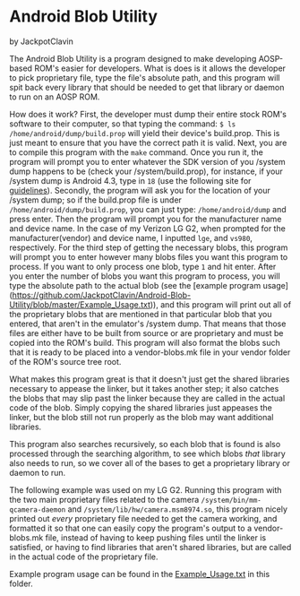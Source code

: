 Android Blob Utility
=============================
by JackpotClavin

The Android Blob Utility is a program designed to make developing AOSP-based
ROM's easier for developers. What is does is it allows the developer to pick
proprietary file, type the file's absolute path, and this program will spit
back every library that should be needed to get that library or daemon
to run on an AOSP ROM.

How does it work? First, the developer must dump their entire stock ROM's
software to their computer, so that typing the command:
`$ ls /home/android/dump/build.prop` will yield their device's build.prop.
This is just meant to ensure that you have the correct path it is valid.
Next, you are to compile this program with the `make` command. Once you run it,
the program will prompt you to enter whatever the SDK version of you /system
dump happens to be (check your /system/build.prop), for instance, if your
/system dump is Android 4.3, type in `18` (use the following site for
[guidelines](https://developer.android.com/guide/topics/manifest/uses-sdk-element.html#ApiLevels)).
Secondly, the program will ask you for the location of your /system dump; so if
the build.prop file is under `/home/android/dump/build.prop`, you can just type:
`/home/android/dump` and press enter. Then the program will prompt you for the
manufacturer name and device name. In the case of my Verizon LG G2, when
prompted for the manufacturer(vendor) and device name, I inputted `lge`, and
`vs980`, respectively. For the third step of getting the necessary blobs,
this program will prompt you to enter however many blobs files you want this
program to process. If you want to only process one blob, type `1` and hit
enter. After you enter the number of blobs you want this program to process, you
will type the absolute path to the actual blob (see the [example program usage]
(https://github.com/JackpotClavin/Android-Blob-Utility/blob/master/Example_Usage.txt)),
and this program will print out all of the proprietary blobs that are mentioned
in that particular blob that you entered, that aren't in the emulator's /system
dump. That means that those files are either have to be built from source or
are proprietary and must be copied into the ROM's build. This program will also
format the blobs such that it is ready to be placed into a vendor-blobs.mk file
in your vendor folder of the ROM's source tree root.

What makes this program great is that it doesn't just get the shared libraries
necessary to appease the linker, but it takes another step; it also catches the
blobs that may slip past the linker because they are called in the actual code
of the blob. Simply copying the shared libraries just appeases the linker, but
the blob still not run properly as the blob may want additional libraries.

This program also searches recursively, so each blob that is found is
also processed through the searching algorithm, to see which blobs *that*
library also needs to run, so we cover all of the bases to get a
proprietary library or daemon to run.

The following example was used on my LG G2. Running this program with the two
main proprietary files related to the camera `/system/bin/mm-qcamera-daemon` and
`/system/lib/hw/camera.msm8974.so`, this program nicely printed out *every*
proprietary file needed to get the camera working, and formatted it so that one
can easily copy the program's output to a vendor-blobs.mk file, instead of
having to keep pushing files until the linker is satisfied, or having to find
libraries that aren't shared libraries, but are called in the actual code of
the proprietary file.

Example program usage can be found in the [Example_Usage.txt](https://github.com/JackpotClavin/Android-Blob-Utility/blob/master/Example_Usage.txt)
in this folder.
